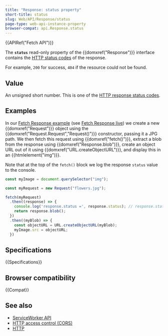 ```yaml
---
title: "Response: status property"
short-title: status
slug: Web/API/Response/status
page-type: web-api-instance-property
browser-compat: api.Response.status
---
```


{{APIRef("Fetch API")}}

The **`status`** read-only property of the {{domxref("Response")}} interface contains the [HTTP status codes](/en-US/docs/Web/HTTP/Status) of the response.

For example, `200` for success, `404` if the resource could not be found.

## Value

An unsigned short number.
This is one of the [HTTP response status codes](/en-US/docs/Web/HTTP/Status).

## Examples

In our [Fetch Response example](https://github.com/mdn/dom-examples/tree/main/fetch/fetch-response) (see [Fetch Response live](https://mdn.github.io/dom-examples/fetch/fetch-response/))
we create a new {{domxref("Request")}} object using the {{domxref("Request.Request","Request()")}} constructor, passing it a JPG path.
We then fetch this request using {{domxref("fetch()")}}, extract a blob from the response using {{domxref("Response.blob")}}, create an object URL out of it using {{domxref("URL.createObjectURL")}}, and display this in an {{htmlelement("img")}}.

Note that at the top of the `fetch()` block we log the response `status` value to the console.

```js
const myImage = document.querySelector("img");

const myRequest = new Request("flowers.jpg");

fetch(myRequest)
  .then((response) => {
    console.log('response.status =', response.status); // response.status is 200 if requested successfully
    return response.blob();
  })
  .then((myBlob) => {
    const objectURL = URL.createObjectURL(myBlob);
    myImage.src = objectURL;
  })
```

## Specifications

{{Specifications}}

## Browser compatibility

{{Compat}}

## See also

- [ServiceWorker API](/en-US/docs/Web/API/Service_Worker_API)
- [HTTP access control (CORS)](/en-US/docs/Web/HTTP/CORS)
- [HTTP](/en-US/docs/Web/HTTP)
